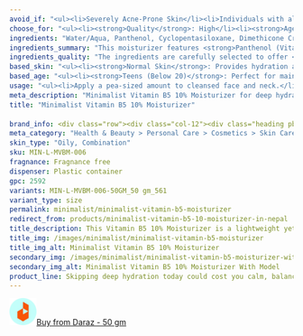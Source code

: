 ```yaml
---
avoid_if: "<ul><li>Severely Acne-Prone Skin</li><li>Individuals with allergies to Panthenol</li></ul>"
choose_for: "<ul><li><strong>Quality</strong>: High</li><li><strong>Age</strong>: 16+.</li><li><strong>Skin Types</strong>: Oily/Combination, Acne Prone.</li><li><strong>Effective For</strong>: Deep Hydration.</li></ul>"
ingredients: "Water/Aqua, Panthenol, Cyclopentasiloxane, Dimethicone Crosspolymer, Glycerin, Xylitylglucoside, Anhydroxylitol, Xylitol, PEG/PPG-18/18 Dimethicone, Hydrogenated Polyisobutene, Magnesium Aspartate, Zinc Gluconate, Copper Gluconate, Sodium Hyaluronate, Betaine, Phenoxyethanol, Pentylene Glycol, Allantoin, Ethylhexylglycerin, Carbomer, Magnesium Sulfate Heptahydrate, Hydroxyethyl Acrylate/Sodium Acryloyldimethyl Taurate Copolymer."
ingredients_summary: "This moisturizer features <strong>Panthenol (Vitamin B5)</strong> as the key ingredient for intense hydration and skin barrier repair. <strong>Glycerin</strong> and <strong>Sodium Hyaluronate</strong> provide long-lasting moisture, while <strong>Cyclopentasiloxane</strong> and <strong>Dimethicone</strong> offer a silky-smooth finish without greasiness. <strong>Xylitol</strong> and its derivatives enhance water retention, while <strong>Magnesium Aspartate, Zinc Gluconate, and Copper Gluconate</strong> support skin healing and rejuvenation. <strong>Allantoin</strong> and <strong>Betaine</strong> soothe and calm irritated skin, ensuring it stays soft and healthy."
ingredients_quality: "The ingredients are carefully selected to offer <strong>high-performance hydration and barrier protection</strong> while being gentle on the skin. <strong>Clinically proven humectants and emollients</strong>, such as Glycerin and Sodium Hyaluronate, lock in moisture without clogging pores. The formula is free from harsh irritants and enriched with <strong>essential minerals and skin-soothing agents</strong> to deliver optimal hydration and repair for all skin types."
based_skin: "<ul><li><strong>Normal Skin</strong>: Provides hydration and enhances skin’s natural glow.</li><li><strong>Dry Skin</strong>: Deeply nourishes and locks in moisture for long-lasting hydration.</li><li><strong>Oily Skin</strong>: Balances skin’s moisture levels without clogging pores.</li><li><strong>Sensitive Skin</strong>: Soothes irritation and redness while reinforcing the skin barrier.</li></ul>"
based_age: "<ul><li><strong>Teens (Below 20)</strong>: Perfect for maintaining hydration and calming sensitive, acne-prone skin.</li><li><strong>20s and 30s</strong>: Helps prevent early signs of aging and keeps skin plump and hydrated.</li><li><strong>40s and above</strong>: Restores moisture, reduces dryness, and strengthens mature skin.</li></ul>"
usage: "<ul><li>Apply a pea-sized amount to cleansed face and neck.</li><li>Use twice daily, morning and night.</li><li>Can be layered under sunscreen and makeup.</li><li>Suitable for use with other serums and active ingredients.</li></ul>"
meta_description: "Minimalist Vitamin B5 10% Moisturizer for deep hydration, soothing redness, and strengthening skin barrier. Lightweight, non-greasy formula suitable for all skin types."
title: "Minimalist Vitamin B5 10% Moisturizer"

brand_info: <div class="row"><div class="col-12"><div class="heading pb-28"><h2>What minimalist stands for</h2></div></div><div class="col-md-3"><div class="mb-40 text-center text-md-left"><h3 class="mb-2">Transparency</h3><p>Full disclosure of ingredients used & their concentration</p></div></div><div class="col-md-3"><div class="mb-40 text-center text-md-left"><h3 class="mb-2">Efficacy</h3><p>Formulations developed in our in-house laboratories</p></div></div><div class="col-md-3"><div class="mb-40 text-center text-md-left"><h3 class="mb-2">Affordable</h3><p>Skincare, accessible to all</p></div></div><div class="col-md-3"><div class="mb-40 text-center text-md-left"><h3 class="mb-2">Only the best</h3><p>Ingredients sourced from across the world</p></div></div></div>
meta_category: "Health & Beauty > Personal Care > Cosmetics > Skin Care > Lotion & Moisturizer"
skin_type: "Oily, Combination"
sku: MIN-L-MVBM-006
fragnance: Fragnance free
dispenser: Plastic container
gpc: 2592
variants: MIN-L-MVBM-006-50GM_50 gm_561
variant_type: size
permalink: minimalist/minimalist-vitamin-b5-moisturizer
redirect_from: products/minimalist-vitamin-b5-10-moisturizer-in-nepal
title_description: This Vitamin B5 10% Moisturizer is a lightweight yet deeply hydrating formula that soothes, repairs, and strengthens the skin barrier. Enriched with Vitamin B5 (Panthenol), it helps retain moisture, reduces redness, and promotes skin healing. Ideal for daily use, it keeps skin soft, supple, and healthy without feeling greasy or heavy.
title_img: /images/minimalist/minimalist-vitamin-b5-moisturizer
title_img_alt: Minimalist Vitamin B5 10% Moisturizer
secondary_img: /images/minimalist/minimalist-vitamin-b5-moisturizer-with-model
secondary_img_alt: Minimalist Vitamin B5 10% Moisturizer With Model
product_line: Skipping deep hydration today could cost you calm, balanced skin tomorrow.
---
```

<div class="col-lg-6 col-sm-6 mb-5 mb-lg-0 text-left">
    <p>
        <a href="https://s.daraz.com.np/s.gHeh?cc" class="link-title" title="daraz icon link to product"><img loading="lazy" src="/images/icons/social/daraz-icon.png" alt="daraz icon link to product" class="m-2"
            style="width: 48px;">Buy from Daraz - 50 gm
        </a>
    </p>
</div>